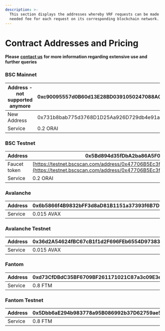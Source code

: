 ```yaml
---
description: >-
  This section displays the addresses whereby VRF requests can be made and the
  needed fee for each request on its corresponding blockchain network.
---
```


# Contract Addresses and Pricing

**Please** [**contact us**](https://landing.mailerlite.com/webforms/landing/t0c1f1) **for more information regarding extensive use and further queries**

### **BSC Mainnet**

| Address - not supported anymore | 0xc90095557d0B60d13E28BD0391050247088A0EE6 |
| ------------------------------- | ------------------------------------------ |
| New Address                     | 0x731b8bab775d3768D1D25Aa926D729db4e91a517 |
| Service                         | 0.2 ORAI                                   |

### BSC Testnet

|        Address | 0x5Bd894d35fDbA2ba86A5F01d2f8E659a20AEa100                                                                                                                                 |
| -------------- | -------------------------------------------------------------------------------------------------------------------------------------------------------------------------- |
|  Faucet token  | [https://testnet.bscscan.com/address/0x47706B5Ec3f764A10b3EF47Be9d6250772F2823A#code](https://testnet.bscscan.com/address/0x47706B5Ec3f764A10b3EF47Be9d6250772F2823A#code) |
| Service        | 0.2 ORAI                                                                                                                                                                   |

### **Avalanche**

| Address  | 0x6b5866f4B9832bFF3d8aD81B1151a37393f6B7D5 |
| -------- | ------------------------------------------ |
| Service  | 0.015 AVAX                                 |

### **Avalanche Testnet**

|       Address | 0x36d2A54624fBC67cB1f1d2F696FEb6554D973832 |
| ------------- | ------------------------------------------ |
| Service       | 0.015 AVAX                                 |

### Fantom

| Address | 0xd73CfDBdC35BF6709BF261171021C87a3c09E3e2 |
| ------- | ------------------------------------------ |
| Service | 0.8 FTM                                    |

### **Fantom** Testnet

|       Address | 0x5Dbb6aE294b983778a95B086992b37D62759ae5B |
| ------------- | ------------------------------------------ |
| Service       | 0.8 FTM                                    |
